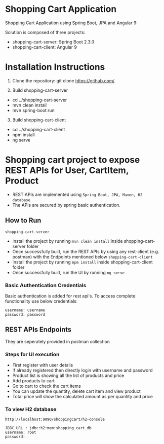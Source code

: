 # Shopping Cart Application
Shopping Cart Application using Spring Boot, JPA and Angular 9

Solution is composed of three projects: 
  * shopping-cart-server: Spring Boot 2.3.0
  * shopping-cart-client: Angular 9
  
# Installation Instructions
 
 1) Clone the repository:
  git clone https://github.com/
  
 2) Build shopping-cart-server
  * cd ../shopping-cart-server
  * mvn clean install
  * mvn spring-boot:run
  
3) Build shopping-cart-client
  * cd ../shopping-cart-client
  * npm install
  * ng serve

# Shopping cart project to expose REST APIs for User, CartItem, Product
* REST APIs are implemented using `Spring Boot, JPA, Maven, H2 database`. 
* The  APIs are secured by spring basic authentication. 

## How to Run
 `shopping-cart-server`
* Install the project by running `mvn clean install` inside shopping-cart-server folder
* Once successfully built, run the REST APIs by using any rest-client (e.g. postman) with the Endpoints mentioned below
 `shopping-cart-client`
 * Install the project by running `npm install` inside shopping-cart-client folder
 * Once successfully built, run the UI by running `ng serve`

### Basic Authentication Credentials
Basic authentication is added for rest api's. To access complete functionality use below credentials:
```
username: username
password: password
```

## REST APIs Endpoints 
 They are seperately provided in postman collection

### Steps for UI execution

 * First register with user details
 * If already registered then directly login with username and password
 * Product list is showing all the list of products and price
 * Add products to cart
 * Go to cart to check the cart items
 * You can update the quantity, delete cart item and view product
 * Total price will show the calculated amount as per quantity and price

### To view H2 database
```
http://localhost:9090/shoppingCart/h2-console

JDBC URL : jdbc:h2:mem:shopping_cart_db
username: root
password:
```
